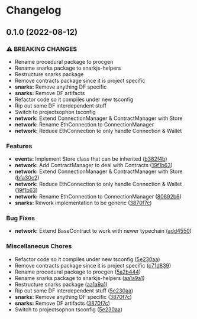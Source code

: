 # Changelog

## 0.1.0 (2022-08-12)


### ⚠ BREAKING CHANGES

* Rename procedural package to procgen
* Rename snarks package to snarkjs-helpers
* Restructure snarks package
* Remove contracts package since it is project specific
* **snarks:** Remove anything DF specific
* **snarks:** Remove DF artifacts
* Refactor code so it compiles under new tsconfig
* Rip out some DF interdependent stuff
* Switch to projectsophon tsconfig
* **network:** Extend ConnectionManager & ContractManager with Store
* **network:** Rename EthConnection to ConnectionManager
* **network:** Reduce EthConnection to only handle Connection & Wallet

### Features

* **events:** Implement Store class that can be inherited ([b382f4b](https://github.com/projectsophon/zkgame-primitives/commit/b382f4b575f1ced408f493dc2a81be22b58f7ba1))
* **network:** Add ContractManager to deal with Contracts ([19f1b63](https://github.com/projectsophon/zkgame-primitives/commit/19f1b63d76f7742cb0ae3d1f24793743191f0759))
* **network:** Extend ConnectionManager & ContractManager with Store ([bfa30c2](https://github.com/projectsophon/zkgame-primitives/commit/bfa30c256477b0a0f09ef72c78c1b4c07e697709))
* **network:** Reduce EthConnection to only handle Connection & Wallet ([19f1b63](https://github.com/projectsophon/zkgame-primitives/commit/19f1b63d76f7742cb0ae3d1f24793743191f0759))
* **network:** Rename EthConnection to ConnectionManager ([80692b6](https://github.com/projectsophon/zkgame-primitives/commit/80692b6271f39445c322e4e92a9f099462580e60))
* **snarks:** Rework implementation to be generic ([3870f7c](https://github.com/projectsophon/zkgame-primitives/commit/3870f7c0f61dd6f00cd19ae685c398074270e5f7))


### Bug Fixes

* **network:** Extend BaseContract to work with newer typechain ([add4550](https://github.com/projectsophon/zkgame-primitives/commit/add45509daece030f7c22c60fd512ed64336e287))


### Miscellaneous Chores

* Refactor code so it compiles under new tsconfig ([5e230aa](https://github.com/projectsophon/zkgame-primitives/commit/5e230aa0562d086f0df24ec53a9952675c0d4c9e))
* Remove contracts package since it is project specific ([c71d839](https://github.com/projectsophon/zkgame-primitives/commit/c71d839a3fcc7b1b51b70eeee507da04eaa662b2))
* Rename procedural package to procgen ([5a2b444](https://github.com/projectsophon/zkgame-primitives/commit/5a2b44452cca6b6a0225e154f0fdc44af2dca16a))
* Rename snarks package to snarkjs-helpers ([aa1a9a1](https://github.com/projectsophon/zkgame-primitives/commit/aa1a9a11b49f89bbed337608f2b73ef1e79aed25))
* Restructure snarks package ([aa1a9a1](https://github.com/projectsophon/zkgame-primitives/commit/aa1a9a11b49f89bbed337608f2b73ef1e79aed25))
* Rip out some DF interdependent stuff ([5e230aa](https://github.com/projectsophon/zkgame-primitives/commit/5e230aa0562d086f0df24ec53a9952675c0d4c9e))
* **snarks:** Remove anything DF specific ([3870f7c](https://github.com/projectsophon/zkgame-primitives/commit/3870f7c0f61dd6f00cd19ae685c398074270e5f7))
* **snarks:** Remove DF artifacts ([3870f7c](https://github.com/projectsophon/zkgame-primitives/commit/3870f7c0f61dd6f00cd19ae685c398074270e5f7))
* Switch to projectsophon tsconfig ([5e230aa](https://github.com/projectsophon/zkgame-primitives/commit/5e230aa0562d086f0df24ec53a9952675c0d4c9e))

